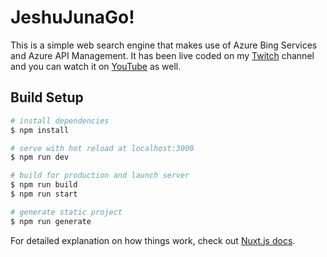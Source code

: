 # JeshuJunaGo!

This is a simple web search engine that makes use of Azure Bing Services and Azure API Management. It has been live coded on my [Twitch](https://www.twitch.tv/soy_jeshu) channel and you can watch it on [YouTube](https://www.youtube.com/channel/UCLS-IeTV50b7yBYytRcsi2Q/) as well.

## Build Setup

```bash
# install dependencies
$ npm install

# serve with hot reload at localhost:3000
$ npm run dev

# build for production and launch server
$ npm run build
$ npm run start

# generate static project
$ npm run generate
```

For detailed explanation on how things work, check out [Nuxt.js docs](https://nuxtjs.org).
